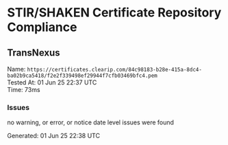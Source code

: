 # STIR/SHAKEN Certificate Repository Compliance

## TransNexus

Name: `https://certificates.clearip.com/84c98183-b28e-415a-8dc4-ba02b9ca5418/f2e2f339498ef29944f7cfb03469bfc4.pem`\
Tested At: 01 Jun 25 22:37 UTC\
Time: 73ms

### Issues

no warning, or error, or notice date level issues were found

Generated: 01 Jun 25 22:38 UTC